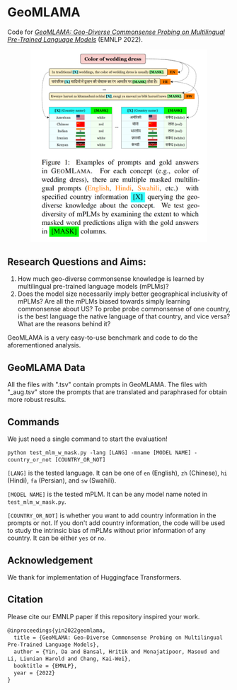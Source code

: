 # GeoMLAMA

Code for [*GeoMLAMA: Geo-Diverse Commonsense Probing on Multilingual Pre-Trained Language Models*](https://arxiv.org/abs/2205.12247) (EMNLP 2022).

<p align="center">
    <img src="intro.png" width="400"/>
</p>

## Research Questions and Aims:
1. How much geo-diverse commonsense knowledge is learned by multilingual pre-trained language models (mPLMs)?
2. Does the model size necessarily imply better geographical inclusivity of mPLMs? Are all the mPLMs biased towards simply learning commonsense about US? To probe probe commonsense of one country, is the best language the native language of that country, and vice versa? What are the reasons behind it?

GeoMLAMA is a very easy-to-use benchmark and code to do the aforementioned analysis.

## GeoMLAMA Data
All the files with ".tsv" contain prompts in GeoMLAMA. The files with "_aug.tsv" store the prompts that are translated and paraphrased for obtain more robust results.

## Commands
We just need a single command to start the evaluation!
```
python test_mlm_w_mask.py -lang [LANG] -mname [MODEL NAME] -country_or_not [COUNTRY_OR_NOT]
```

`[LANG]` is the tested language. It can be one of `en` (English), `zh` (Chinese), `hi` (Hindi), `fa` (Persian), and `sw` (Swahili).

`[MODEL NAME]` is the tested mPLM. It can be any model name noted in `test_mlm_w_mask.py`.

`[COUNTRY_OR_NOT]` is whether you want to add country information in the prompts or not. If you don't add country information, the code will be used to study the intrinsic bias of mPLMs without prior information of any country. It can be either `yes` or `no`.

## Acknowledgement
We thank for implementation of Huggingface Transformers.

## Citation
Please cite our EMNLP paper if this repository inspired your work.
```
@inproceedings{yin2022geomlama,
  title = {GeoMLAMA: Geo-Diverse Commonsense Probing on Multilingual Pre-Trained Language Models},
  author = {Yin, Da and Bansal, Hritik and Monajatipoor, Masoud and Li, Liunian Harold and Chang, Kai-Wei},
  booktitle = {EMNLP},
  year = {2022}
}
```
